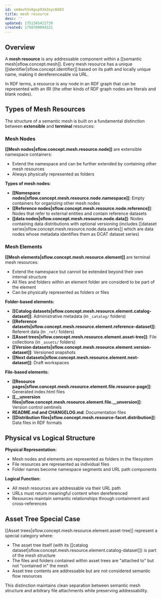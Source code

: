 ```yaml
---
id: xmdevh3s6gvp93m3nyc6683
title: mesh resource
desc: ''
updated: 1751385422739
created: 1750709094321
---
```


## Overview

A **mesh resource** is any addressable component within a [[semantic mesh|sflow.concept.mesh]]. Every mesh resource has a unique [[identifier|sflow.concept.identifier]] based on its path and locally unique name, making it dereferenceable via URL.

In RDF terms, a resource is any node in an RDF graph that can be represented with an IRI (the other kinds of RDF graph nodes are literals and blank nodes).

## Types of Mesh Resources

The structure of a semantic mesh is built on a fundamental distinction between **extensible** and **terminal** resources:

### Mesh Nodes
**[[Mesh nodes|sflow.concept.mesh.resource.node]]** are extensible namespace containers:
- Extend the namespace and can be further extended by containing other mesh resources
- Always physically represented as folders

**Types of mesh nodes:**
- **[[Namespace nodes|sflow.concept.mesh.resource.node.namespace]]**: Empty containers for organizing other mesh nodes
- **[[Reference nodes|sflow.concept.mesh.resource.node.reference]]**: Nodes that refer to external entities and contain reference datasets
- **[[data nodes|sflow.concept.mesh.resource.node.data]]**: Nodes containing data distributions with optional versioning (includes [[dataset series|sflow.concept.mesh.resource.node.data.series]] which are data nodes whose metadata identifies them as DCAT dataset series)

### Mesh Elements
**[[Mesh elements|sflow.concept.mesh.resource.element]]** are terminal mesh resources:
- Extend the namespace but cannot be extended beyond their own internal structure
- All files and folders within an element folder are considerd to be part of the element
- Can be physically represented as folders or files

**Folder-based elements:**
- **[[Catalog datasets|sflow.concept.mesh.resource.element.catalog-dataset]]**: Administrative metadata (in `_catalog/` folders)
- **[[Reference datasets|sflow.concept.mesh.resource.element.reference-dataset]]**: Referent data (in `_ref/` folders)
- **[[Asset trees|sflow.concept.mesh.resource.element.asset-tree]]**: File collections (in `_assets/` folders)
- **[[Version datasets|sflow.concept.mesh.resource.element.version-dataset]]**: Versioned snapshots
- **[[Next datasets|sflow.concept.mesh.resource.element.next-dataset]]**: Draft workspaces

**File-based elements:**
- **[[Resource pages|sflow.concept.mesh.resource.element.file.resource-page]]**: Generated index.html files
- **[[__unversion files|sflow.concept.mesh.resource.element.file.__unversion]]**: Version control sentinels
- **README.md and CHANGELOG.md**: Documentation files
- **[[Distribution files|sflow.concept.mesh.resource-facet.distribution]]**: Data files in RDF formats

## Physical vs Logical Structure

**Physical Representation:**
- Mesh nodes and elements are represented as folders in the filesystem
- File resources are represented as individual files
- Folder names become namespace segments and URL path components

**Logical Function:**
- All mesh resources are addressable via their URL path
- URLs must return meaningful content when dereferenced
- Resources maintain semantic relationships through containment and cross-references

## Asset Tree Special Case

[[Asset trees|sflow.concept.mesh.resource.element.asset-tree]] represent a special category where:
- The asset tree itself (with its [[catalog dataset|sflow.concept.mesh.resource.element.catalog-dataset]]) is part of the mesh structure
- The files and folders contained within asset trees are "attached to" but not "contained in" the mesh
- Asset tree contents are addressable but are not considered semantic flow resources

This distinction maintains clean separation between semantic mesh structure and arbitrary file attachments while preserving addressability.